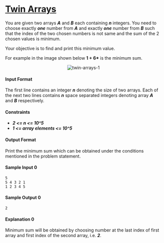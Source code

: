 # [Twin Arrays](https://www.hackerrank.com/contests/w33/challenges/twin-arrays)

You are given two arrays __*A*__ and __*B*__ each containing __*n*__ integers. You need to choose exactly __*one*__ number from __*A*__ and exactly __*one*__ number from __*B*__ such that the index of the two chosen numbers is not same and the sum of the 2 chosen values is minimum.

Your objective is to find and print this minimum value.

For example in the image shown below __1 + 6*__ is the minimum sum.

<p align="center">
    <img src="https://github.com/joshuatvernon/coding-challenges/blob/master/Hackerrank/Competitions/Week%20of%20Code%2033/01.%20Twin%20Arrays/img/twin-arrays-1.jpg" alt="twin-arrays-1">
</p>

#### Input Format
The first line contains an integer __*n*__ denoting the size of two arrays.
Each of the next two lines contains __*n*__ space separated integers denoting array __*A*__ and __*B*__ respectively.

#### Constraints
* __*2 <= n <= 10^5*__
* __*1 <= array elements <= 10^5*__

#### Output Format
Print the minimum sum which can be obtained under the conditions mentioned in the problem statement.

#### Sample Input 0
```
5
5 4 3 2 1
1 2 3 4 5
```

#### Sample Output 0
```
2
```

#### Explanation 0
Minimum sum will be obtained by choosing number at the last index of first array and first index of the second array, i.e. __*2*__.
